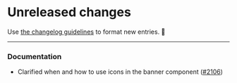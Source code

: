 # Unreleased changes

Use [the changelog guidelines](https://git.io/polaris-changelog-guidelines) to format new entries. 💜

---

### Documentation

- Clarified when and how to use icons in the banner component ([#2106](https://github.com/Shopify/polaris-react/pull/2106))
